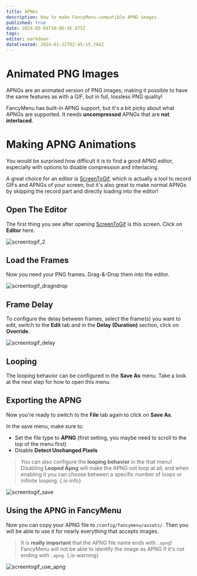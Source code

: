 ```yaml
---
title: APNGs
description: How to make FancyMenu-compatible APNG images.
published: true
date: 2024-05-04T10:06:45.075Z
tags: 
editor: markdown
dateCreated: 2024-01-22T02:45:15.784Z
---
```


# Animated PNG Images

APNGs are an animated version of PNG images, making it possible to have the same features as with a GIF, but in full, lossless PNG quality!

FancyMenu has built-in APNG support, but it's a bit picky about what APNGs are supported.
It needs **uncompressed** APNGs that are **not interlaced**.

# Making APNG Animations

You would be surprised how difficult it is to find a good APNG editor, especially with options to disable compression and interlacing.

A great choice for an editor is [ScreenToGif](https://www.screentogif.com/), which is actually a tool to record GIFs and APNGs of your screen, but it's also great to make normal APNGs by skipping the record part and directly loading into the editor!

## Open The Editor

The first thing you see after opening [ScreenToGif](https://www.screentogif.com/) is this screen. Click on **Editor** here.

![screentogif_2](https://github.com/Keksuccino/FancyMenu/assets/35544624/a8d34313-b841-4fb6-bf3a-ff02c39792cb)

## Load the Frames

Now you need your PNG frames. Drag-&-Drop them into the editor.

![screentogif_dragndrop](https://github.com/Keksuccino/FancyMenu/assets/35544624/ba4ad4a5-484e-46f1-8efd-90ba764462d8)

## Frame Delay

To configure the delay between frames, select the frame(s) you want to edit, switch to the **Edit** tab and in the **Delay (Duration)** section, click on **Override**.

![screentogif_delay](https://github.com/Keksuccino/FancyMenu/assets/35544624/a5d93139-3192-4090-b243-e5c0fe299963)

## Looping

The looping behavior can be configured in the **Save As** menu. Take a look at the next step for how to open this menu.

## Exporting the APNG

Now you're ready to switch to the **File** tab again to click on **Save As**.

In the save menu, make sure to:
- Set the file type to **APNG** (first setting, you maybe need to scroll to the top of the menu first)
- Disable **Detect Unchanged Pixels**

> You can also configure the **looping behavior** in the that menu! Disabling **Looped Apng** will make the APNG not loop at all, and when enabling it you can choose between a specific number of loops or infinite looping.
{.is-info}

![screentogif_save](https://github.com/Keksuccino/FancyMenu/assets/35544624/954353da-45ed-4df8-9f06-c78a0a469fc8)

## Using the APNG in FancyMenu

Now you can copy your APNG file to `/config/fancymenu/assets/`. Then you will be able to use it for nearly everything that accepts images.

> It is **really important** that the APNG file name ends with `.apng`!
> FancyMenu will not be able to identify the image as APNG if it's not ending with `.apng`.
{.is-warning}

![screentogif_use_apng](https://github.com/Keksuccino/FancyMenu/assets/35544624/2322da62-4013-451e-9a8b-3df0bf92df54)